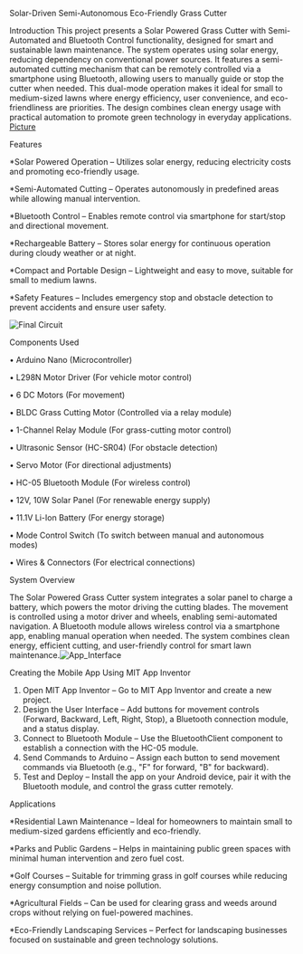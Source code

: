 Solar-Driven Semi-Autonomous Eco-Friendly Grass Cutter

Introduction
This project presents a Solar Powered Grass Cutter with Semi-Automated and Bluetooth Control functionality, designed for smart and sustainable lawn maintenance. The system operates using solar energy, reducing dependency on conventional power sources. It features a semi-automated cutting mechanism that can be remotely controlled via a smartphone using Bluetooth, allowing users to manually guide or stop the cutter when needed. This dual-mode operation makes it ideal for small to medium-sized lawns where energy efficiency, user convenience, and eco-friendliness are priorities. The design combines clean energy usage with practical automation to promote green technology in everyday applications. [Picture](https://github.com/user-attachments/assets/e7753b9c-c03b-479a-b297-dc8ad538b899)


Features

*Solar Powered Operation – Utilizes solar energy, reducing electricity costs and promoting eco-friendly usage.

*Semi-Automated Cutting – Operates autonomously in predefined areas while allowing manual intervention.

*Bluetooth Control – Enables remote control via smartphone for start/stop and directional movement.

*Rechargeable Battery – Stores solar energy for continuous operation during cloudy weather or at night.

*Compact and Portable Design – Lightweight and easy to move, suitable for small to medium lawns.

*Safety Features – Includes emergency stop and obstacle detection to prevent accidents and ensure user safety.


![Final Circuit](https://github.com/user-attachments/assets/6359fb5b-571a-4139-846b-1984f72e9d80)


Components Used

•	Arduino Nano (Microcontroller)

•	L298N Motor Driver (For vehicle motor control)

•	6 DC Motors (For movement)

•	BLDC Grass Cutting Motor (Controlled via a relay module)

•	1-Channel Relay Module (For grass-cutting motor control)

•	Ultrasonic Sensor (HC-SR04) (For obstacle detection)

•	Servo Motor (For directional adjustments)

•	HC-05 Bluetooth Module (For wireless control)

•	12V, 10W Solar Panel (For renewable energy supply)

•	11.1V Li-Ion Battery (For energy storage)

•	Mode Control Switch (To switch between manual and autonomous modes)

•	Wires & Connectors (For electrical connections)

System Overview

The Solar Powered Grass Cutter system integrates a solar panel to charge a battery, which powers the motor driving the cutting blades. The movement is controlled using a motor driver and wheels, enabling semi-automated navigation. A Bluetooth module allows wireless control via a smartphone app, enabling manual operation when needed. The system combines clean energy, efficient cutting, and user-friendly control for smart lawn maintenance.![App_Interface](https://github.com/user-attachments/assets/486e430a-3c3d-4a50-a04b-f2a0b582e7c8)


Creating the Mobile App Using MIT App Inventor
1.	Open MIT App Inventor – Go to MIT App Inventor and create a new project.
2.	Design the User Interface – Add buttons for movement controls (Forward, Backward, Left, Right, Stop), a Bluetooth connection module, and a status display.
3.	Connect to Bluetooth Module – Use the BluetoothClient component to establish a connection with the HC-05 module.
4.	Send Commands to Arduino – Assign each button to send movement commands via Bluetooth (e.g., "F" for forward, "B" for backward).
5.	Test and Deploy – Install the app on your Android device, pair it with the Bluetooth module, and control the grass cutter remotely.




Applications

*Residential Lawn Maintenance – Ideal for homeowners to maintain small to medium-sized gardens efficiently and eco-friendly.

*Parks and Public Gardens – Helps in maintaining public green spaces with minimal human intervention and zero fuel cost.

*Golf Courses – Suitable for trimming grass in golf courses while reducing energy consumption and noise pollution.

*Agricultural Fields – Can be used for clearing grass and weeds around crops without relying on fuel-powered machines.

*Eco-Friendly Landscaping Services – Perfect for landscaping businesses focused on sustainable and green technology solutions.

